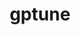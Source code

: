 ---
title: "gptune"
layout: cache
categories: [package, v0.19]
meta: {"versions": ["3.0.0"], "compilers": ["gcc@=11.1.0", "oneapi@=2022.1.0"], "oss": ["ubuntu20.04"], "platforms": ["linux"], "targets": ["x86_64"], "stacks": ["e4s", "e4s-oneapi"], "num_specs": 2, "num_specs_by_stack": {"e4s": 1, "e4s-oneapi": 1}}
spec_details: [{"hash": "67ehxkhmemlwwnfxnhvowfcnxdfkccgq", "compiler": "gcc@=11.1.0", "versions": ["3.0.0"], "os": "ubuntu20.04", "platform": "linux", "target": "x86_64", "variants": ["build_system=cmake", "build_type=RelWithDebInfo", "~hypre", "~ipo", "+mpispawn", "~superlu"], "stacks": ["e4s"], "size": "-", "tarball": "https://binaries.spack.io/releases/v0.19/build_cache/linux-ubuntu20.04-x86_64/gcc-11.1.0/gptune-3.0.0/linux-ubuntu20.04-x86_64-gcc-11.1.0-gptune-3.0.0-67ehxkhmemlwwnfxnhvowfcnxdfkccgq.spack"}, {"hash": "fumdzqcmfyxy6xalifvuhqzy32anujv4", "compiler": "oneapi@=2022.1.0", "versions": ["3.0.0"], "os": "ubuntu20.04", "platform": "linux", "target": "x86_64", "variants": ["build_system=cmake", "build_type=RelWithDebInfo", "~hypre", "~ipo", "+mpispawn", "~superlu"], "stacks": ["e4s-oneapi"], "size": "-", "tarball": "https://binaries.spack.io/releases/v0.19/build_cache/linux-ubuntu20.04-x86_64/oneapi-2022.1.0/gptune-3.0.0/linux-ubuntu20.04-x86_64-oneapi-2022.1.0-gptune-3.0.0-fumdzqcmfyxy6xalifvuhqzy32anujv4.spack"}]
---